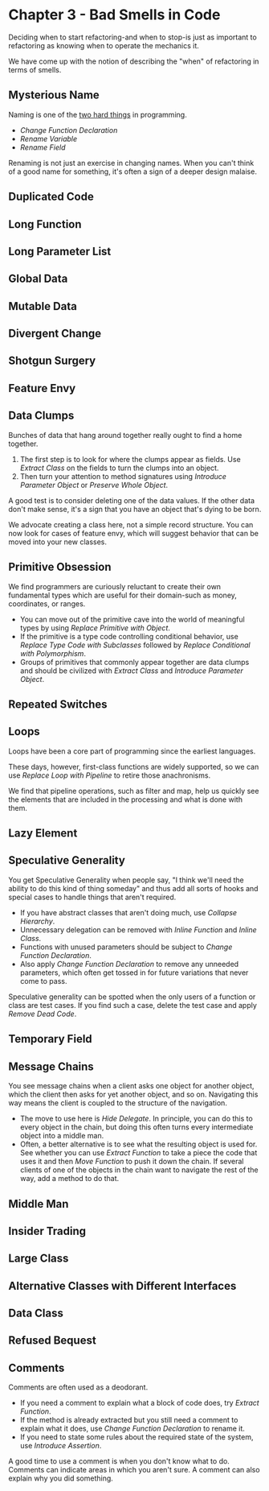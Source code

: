 # Chapter 3 - Bad Smells in Code

Deciding when to start refactoring-and when to stop-is just as important to refactoring as knowing when to operate the mechanics it.

We have come up with the notion of describing the "when" of refactoring in terms of smells.

## Mysterious Name

Naming is one of the [two hard things](https://martinfowler.com/bliki/TwoHardThings.html) in programming.

- _Change Function Declaration_
- _Rename Variable_
- _Rename Field_

Renaming is not just an exercise in changing names. When you can't think of a good name for something, it's often a sign of a deeper design malaise.

## Duplicated Code

## Long Function

## Long Parameter List

## Global Data

## Mutable Data

## Divergent Change

## Shotgun Surgery

## Feature Envy

## Data Clumps

Bunches of data that hang around together really ought to find a home together.

1. The first step is to look for where the clumps appear as fields. Use _Extract Class_ on the fields to turn the clumps into an object.
2. Then turn your attention to method signatures using _Introduce Parameter Object_ or _Preserve Whole Object_.

A good test is to consider deleting one of the data values. If the other data don't make sense, it's a sign that you have an object that's dying to be born.

We advocate creating a class here, not a simple record structure. You can now look for cases of feature envy, which will suggest behavior that can be moved into your new classes.

## Primitive Obsession

We find programmers are curiously reluctant to create their own fundamental types which are useful for their domain-such as money, coordinates, or ranges.

- You can move out of the primitive cave into the world of meaningful types by using _Replace Primitive with Object_.
- If the primitive is a type code controlling conditional behavior, use _Replace Type Code with Subclasses_ followed by _Replace Conditional with Polymorphism_.
- Groups of primitives that commonly appear together are data clumps and should be civilized with _Extract Class_ and _Introduce Parameter Object_.

## Repeated Switches

## Loops

Loops have been a core part of programming since the earliest languages.

These days, however, first-class functions are widely supported, so we can use _Replace Loop with Pipeline_ to retire those anachronisms.

We find that pipeline operations, such as filter and map, help us quickly see the elements that are included in the processing and what is done with them.

## Lazy Element

## Speculative Generality

You get Speculative Generality when people say, "I think we'll need the ability to do this kind of thing someday" and thus add all sorts of hooks and special cases to handle things that aren't required.

- If you have abstract classes that aren't doing much, use _Collapse Hierarchy_.
- Unnecessary delegation can be removed with _Inline Function_ and _Inline Class_.
- Functions with unused parameters should be subject to _Change Function Declaration_.
- Also apply _Change Function Declaration_ to remove any unneeded parameters, which often get tossed in for future variations that never come to pass.

Speculative generality can be spotted when the only users of a function or class are test cases. If you find such a case, delete the test case and apply _Remove Dead Code_.

## Temporary Field

## Message Chains

You see message chains when a client asks one object for another object, which the client then asks for yet another object, and so on. Navigating this way means the client is coupled to the structure of the navigation.

- The move to use here is _Hide Delegate_. In principle, you can do this to every object in the chain, but doing this often turns every intermediate object into a middle man.
- Often, a better alternative is to see what the resulting object is used for. See whether you can use _Extract Function_ to take a piece the code that uses it and then _Move Function_ to push it down the chain. If several clients of one of the objects in the chain want to navigate the rest of the way, add a method to do that.

## Middle Man

## Insider Trading

## Large Class

## Alternative Classes with Different Interfaces

## Data Class

## Refused Bequest

## Comments

Comments are often used as a deodorant.

- If you need a comment to explain what a block of code does, try _Extract Function_.
- If the method is already extracted but you still need a comment to explain what it does, use _Change Function Declaration_ to rename it.
- If you need to state some rules about the required state of the system, use _Introduce Assertion_.

A good time to use a comment is when you don't know what to do. Comments can indicate areas in which you aren't sure. A comment can also explain why you did something.
